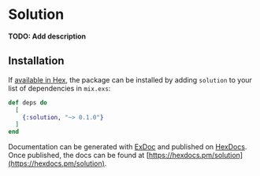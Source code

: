 # Solution

**TODO: Add description**

## Installation

If [available in Hex](https://hex.pm/docs/publish), the package can be installed
by adding `solution` to your list of dependencies in `mix.exs`:

```elixir
def deps do
  [
    {:solution, "~> 0.1.0"}
  ]
end
```

Documentation can be generated with [ExDoc](https://github.com/elixir-lang/ex_doc)
and published on [HexDocs](https://hexdocs.pm). Once published, the docs can
be found at [https://hexdocs.pm/solution](https://hexdocs.pm/solution).

